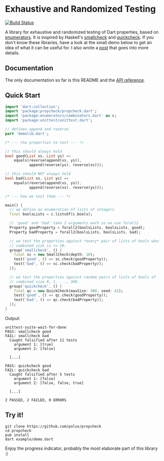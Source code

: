 # Exhaustive and Randomized Testing

[![Build Status](https://drone.io/github.com/polux/propcheck/status.png)](https://drone.io/github.com/polux/propcheck/latest)

A library for exhaustive and randomized testing of Dart properties, based on
[enumerators](http://pub.dartlang.org/packages/enumerators). It is inspired by
Haskell's [smallcheck](http://hackage.haskell.org/package/smallcheck) and
[quickcheck](http://hackage.haskell.org/package/QuickCheck). If you don't know
these libraries, have a look at the small demo below to get an idea of what it
can be useful for. I also wrote a
[post](https://plus.google.com/u/0/110708326411316526253/posts/NVQj6zJWzap)
that goes into more details.

## Documentation

The only documentation so far is this README and the
[API reference](http://polux.github.io/propcheck/continuous/propcheck.html).

## Quick Start

```dart
import 'dart:collection';
import 'package:propcheck/propcheck.dart';
import 'package:enumerators/combinators.dart' as c;
import 'package:unittest/unittest.dart';

// defines append and reverse
part 'demolib.dart';

/* --- the properties to test --- */

// this should always hold
bool good(List xs, List ys) =>
    equals(reverse(append(xs, ys)),
           append(reverse(ys), reverse(xs)));

// this should NOT always hold
bool bad(List xs, List ys) =>
    equals(reverse(append(xs, ys)),
           append(reverse(xs), reverse(ys)));

/* --- how we test them --- */

main() {
  // we define an enumeration of lists of integers
  final boolsLists = c.listsOf(c.bools);

  // 'good' and 'bad' take 2 arguments each so we use forall2
  Property goodProperty = forall2(boolsLists, boolsLists, good);
  Property badProperty = forall2(boolsLists, boolsLists, bad);

  // we test the properties against *every* pair of lists of bools whose
  // combined size is <= 10.
  group('smallcheck', () {
    final sc = new SmallCheck(depth: 10);
    test('good', () => sc.check(goodProperty));
    test('bad', () => sc.check(badProperty));
  });

  // we test the properties against random pairs of lists of bools of
  // combined size 0, 1, ..., 300.
  group('quickcheck', () {
    final qc = new QuickCheck(maxSize: 300, seed: 42);
    test('good', () => qc.check(goodProperty));
    test('bad', () => qc.check(badProperty));
  });
}
```

Output:

```
unittest-suite-wait-for-done
PASS: smallcheck good
FAIL: smallcheck bad
  Caught falsified after 11 tests
    argument 1: [true]
    argument 2: [false]
  
  [...]
  
PASS: quickcheck good
FAIL: quickcheck bad
  Caught falsified after 5 tests
    argument 1: [false]
    argument 2: [false, false, true]
  
  [...]

2 PASSED, 2 FAILED, 0 ERRORS
```

## Try it!

```
git clone https://github.com/polux/propcheck
cd propcheck
pub install
dart example/demo.dart
```

Enjoy the progress indicator, probably the most elaborate part of this 
library :)
